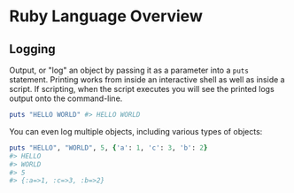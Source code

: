 # Ruby Language Overview

## Logging

Output, or "log" an object by passing it as a parameter into a `puts` statement. Printing works from inside an interactive shell as well as inside a script. If scripting, when the script executes you will see the printed logs output onto the command-line.

```ruby
puts "HELLO WORLD" #> HELLO WORLD
```

You can even log multiple objects, including various types of objects:

```ruby
puts "HELLO", "WORLD", 5, {'a': 1, 'c': 3, 'b': 2}
#> HELLO
#> WORLD
#> 5
#> {:a=>1, :c=>3, :b=>2}
```
